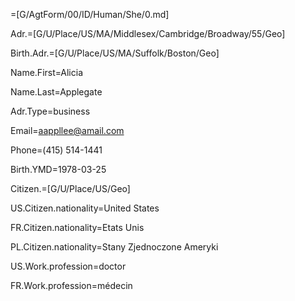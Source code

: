 =[G/AgtForm/00/ID/Human/She/0.md]

Adr.=[G/U/Place/US/MA/Middlesex/Cambridge/Broadway/55/Geo]

Birth.Adr.=[G/U/Place/US/MA/Suffolk/Boston/Geo]

Name.First=Alicia

Name.Last=Applegate

Adr.Type=business

Email=aappllee@amail.com

Phone=(415) 514-1441

Birth.YMD=1978-03-25

Citizen.=[G/U/Place/US/Geo]

US.Citizen.nationality=United States

FR.Citizen.nationality=Etats Unis

PL.Citizen.nationality=Stany Zjednoczone Ameryki

US.Work.profession=doctor

FR.Work.profession=médecin